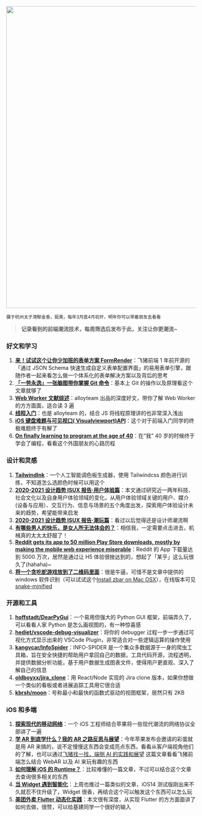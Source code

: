 <img src="https://gw.alipayobjects.com/zos/k/yt/ck1Y1K.png" width="800" />  

<small>摄于杭州太子湾郁金香，挺美，每年3月底4月初开，明年你可以带着朋友去看看</small>  

> **记录看到的前端潮流技术，每周筛选后发布于此，关注让你更潮流~**  

### 好文和学习

1. **[来！试试这个让你少加班的表单方案 FormRender](https://juejin.im/post/6871121209396822029)**：飞猪前端 1 年前开源的「通过 JSON Schema 快速生成自定义表单配置界面」的易用表单引擎，跟随作者一起来看怎么做一个体系化的表单解决方案以及背后的思考
2. **[「一劳永逸」一张脑图带你掌握 Git 命令](https://juejin.im/post/6869519303864123399)**：基本上 Git 的操作以及原理看这个文章就够了
3. **[Web Worker 文献综述](http://www.alloyteam.com/2020/07/14680/)**：alloyteam 出品的深度好文，带你了解 Web Worker 的方方面面，适合读 3 遍
4. **[线程入门](http://www.alloyteam.com/2020/07/14657/)**：也是 alloyteam 的，结合 JS 将线程原理讲的也非常深入浅出
5. **[iOS 键盘难题与可见视口( Visualviewport)API](http://www.alloyteam.com/2020/02/14265/)**：这个对于前端入门同学的终极难题终于有解了
6. **[On finally learning to program at the age of 40](https://github.com/Dhghomon/programming_at_40/blob/master/README.md)**：在“我” 40 岁的时候终于学会了编程，看看这个外国朋友的心路历程

### 设计和灵感

1. **[TailwindInk](https://tailwind.ink/)**：一个人工智能调色板生成器，使用 Tailwindcss 颜色进行训练，不知道怎么选颜色时候可以用这个
2. **[2020-2021 设计趋势 ISUX 报告·用户体验篇](https://isux.tencent.com/articles/ux-design-trend)**：本文通过研究近一两年科技、社会文化以及自身用户体验领域的变化，从用户体验领域关键的用户、媒介(设备与应用）、交互行为、信息与场景的五个角度出发，探索用户体验设计未来的趋势，希望能带来启发
3. **[2020-2021 设计趋势 ISUX 报告·潮玩篇](https://isux.tencent.com/articles/art-toys-trend.html)**：看过以后觉得还是设计师潮流啊
4. **[有哪些男人的快乐，是女人所无法体会的？](https://www.zhihu.com/question/411832116/answer/1388229740)**：相信我，一定需要点击进去，机械真的太太太舒服了！
5. **[Reddit gets its app to 50 million Play Store downloads, mostly by making the mobile web experience miserable](https://www.androidpolice.com/2020/09/02/reddit-gets-its-app-to-50-million-play-store-downloads-mostly-by-making-the-mobile-web-experience-miserable/)**：Reddit 的 App 下载量达到 5000 万次，居然是通过让 H5 体验很挫达到的，想起了「某乎」这么玩很久了(hahaha)~
6. **[将一个贪吃蛇游戏放到了二维码里面](https://itsmattkc.com/etc/snakeqr/)**：很是牛逼，可惜不是文章中提供的 windows 软件识别（可以试试这个[Install zbar on Mac OSX](http://macappstore.org/zbar/)），在线版本可见[snake-minified](https://itsmattkc.com/etc/snakeqr/snake-minified.html)

### 开源和工具

1. **[hoffstadt/DearPyGui](https://github.com/hoffstadt/DearPyGui)**：一个易用但强大的 Python GUI 框架，前端弄久了，可以看看人家 Python 是怎么画视图的，有一种惊喜感
2. **[hediet/vscode-debug-visualizer](https://github.com/hediet/vscode-debug-visualizer)**：将你的 debugger 过程一步一步通过可视化方式显示出来的 VSCode Plugin，非常适合对一些逻辑运算的操作使用
3. **[kangvcar/InfoSpider](https://github.com/kangvcar/InfoSpider)**：INFO-SPIDER 是一个集众多数据源于一身的爬虫工具箱，旨在安全快捷的帮助用户拿回自己的数据，工具代码开源，流程透明，并提供数据分析功能，基于用户数据生成图表文件，使得用户更直观、深入了解自己的信息
4. **[oldboyxx/jira_clone](https://github.com/oldboyxx/jira_clone)**：用 React/Node 实现的 Jira clone 版本，如果你想做一个类似的看板或者进展追踪工具用它很合适
5. **[kbrsh/moon](https://github.com/kbrsh/moon)**：号称最小和最快的函数式驱动的视图框架，居然只有 2KB

### iOS 和多端

1. **[探索现代的移动网络](https://mp.weixin.qq.com/s/ds6QkVrBwcurxp3RkvZe8Q)**：一个 iOS 工程师结合苹果将一些现代潮流的网络协议全部讲了一遍
2. **[学 AR 到底学什么？我的 AR 之路反思与展望](https://juejin.im/post/6865650326390145031/)**：今年苹果发布会邀请的彩蛋就是用 AR 来搞的，说不定慢慢这东西会变成亮点东西，看看从客户端视角他们的了解，也可以通过[飞猪找一找，端侧 AI 的实践和展望](https://juejin.im/post/6844904152095539214) 这篇文章看看飞猪前端怎么结合 WebAR 以及 AI 来玩有趣的东西
3. **[如何理解 iOS 的 Runtime？](https://juejin.im/post/6869670856705081358)**：比较难懂的一篇文章，不过可以结合这个文章去查询很多相关的东西
4. **[当 Widget 遇到智能化](https://mp.weixin.qq.com/s/jcZ7xJdxdLeKZRSwurc6mQ)**：上周也推过一篇类似的文章，iOS14 测试版刚出来不久就忍不住升级了，Widget 很香，再结合这个可以触发这个东西可以怎么玩
5. **[美团外卖 Flutter 动态化实践](https://tech.meituan.com/2020/06/23/meituan-flutter-flap.html)**：本文很有深度，从实现 Flutter 的方方面面讲了如何去做，很赞，可以给基建同学一个很好的输入
